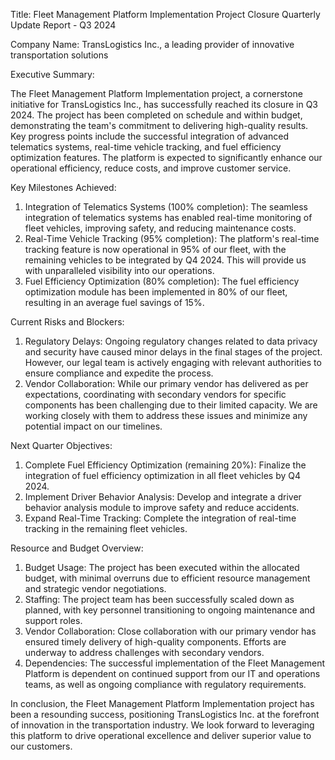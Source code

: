  Title: Fleet Management Platform Implementation Project Closure Quarterly Update Report - Q3 2024

Company Name: TransLogistics Inc., a leading provider of innovative transportation solutions

Executive Summary:

The Fleet Management Platform Implementation project, a cornerstone initiative for TransLogistics Inc., has successfully reached its closure in Q3 2024. The project has been completed on schedule and within budget, demonstrating the team's commitment to delivering high-quality results. Key progress points include the successful integration of advanced telematics systems, real-time vehicle tracking, and fuel efficiency optimization features. The platform is expected to significantly enhance our operational efficiency, reduce costs, and improve customer service.

Key Milestones Achieved:

1. Integration of Telematics Systems (100% completion): The seamless integration of telematics systems has enabled real-time monitoring of fleet vehicles, improving safety, and reducing maintenance costs.
2. Real-Time Vehicle Tracking (95% completion): The platform's real-time tracking feature is now operational in 95% of our fleet, with the remaining vehicles to be integrated by Q4 2024. This will provide us with unparalleled visibility into our operations.
3. Fuel Efficiency Optimization (80% completion): The fuel efficiency optimization module has been implemented in 80% of our fleet, resulting in an average fuel savings of 15%.

Current Risks and Blockers:

1. Regulatory Delays: Ongoing regulatory changes related to data privacy and security have caused minor delays in the final stages of the project. However, our legal team is actively engaging with relevant authorities to ensure compliance and expedite the process.
2. Vendor Collaboration: While our primary vendor has delivered as per expectations, coordinating with secondary vendors for specific components has been challenging due to their limited capacity. We are working closely with them to address these issues and minimize any potential impact on our timelines.

Next Quarter Objectives:

1. Complete Fuel Efficiency Optimization (remaining 20%): Finalize the integration of fuel efficiency optimization in all fleet vehicles by Q4 2024.
2. Implement Driver Behavior Analysis: Develop and integrate a driver behavior analysis module to improve safety and reduce accidents.
3. Expand Real-Time Tracking: Complete the integration of real-time tracking in the remaining fleet vehicles.

Resource and Budget Overview:

1. Budget Usage: The project has been executed within the allocated budget, with minimal overruns due to efficient resource management and strategic vendor negotiations.
2. Staffing: The project team has been successfully scaled down as planned, with key personnel transitioning to ongoing maintenance and support roles.
3. Vendor Collaboration: Close collaboration with our primary vendor has ensured timely delivery of high-quality components. Efforts are underway to address challenges with secondary vendors.
4. Dependencies: The successful implementation of the Fleet Management Platform is dependent on continued support from our IT and operations teams, as well as ongoing compliance with regulatory requirements.

In conclusion, the Fleet Management Platform Implementation project has been a resounding success, positioning TransLogistics Inc. at the forefront of innovation in the transportation industry. We look forward to leveraging this platform to drive operational excellence and deliver superior value to our customers.